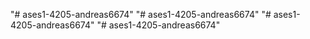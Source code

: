 "# ases1-4205-andreas6674" 
"# ases1-4205-andreas6674" 
"# ases1-4205-andreas6674" 
"# ases1-4205-andreas6674" 
